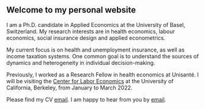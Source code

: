## Welcome to my personal website

I am a Ph.D. candidate in Applied Economics at the University of Basel, Switzerland. My research interests are in health economics, labour economics, social insurance design and applied econometrics.

My current focus is on health and unemployment insurance, as well as income taxation systems. One common goal is to understand the sources of dynamics and heterogeneity in individual decision-making. 

Previously, I worked as a Research Fellow in health economics at Unisanté. 
I will be visiting the [Center for Labor Economics](http://cle.berkeley.edu/) at the University of California, Berkeley, from January to March 2022. 

Please find my CV [email](docs/Zabrodina_CV_Nov2021.pdf). I am happy to hear from you by [email](vera.zabrodina@unibas.ch). 


